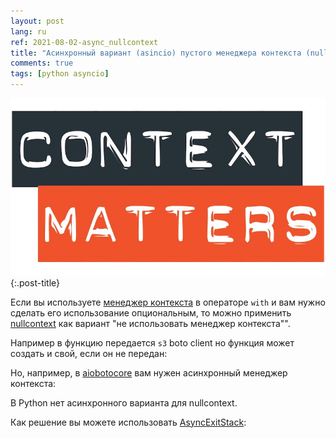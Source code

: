 ```yaml
---
layout: post
lang: ru
ref: 2021-08-02-async_nullcontext
title: "Асинхронный вариант (asincio) пустого менеджера контекста (nullcontext) в Python"
comments: true
tags: [python asyncio]
---
```


![](/images/context.jpeg){:.post-title}

Если вы используете [менеджер контекста](https://realpython.com/python-with-statement/) 
в операторе `with` и вам нужно сделать его использование опциональным, то можно применить
[nullcontext](https://docs.python.org/3/library/contextlib.html#contextlib.nullcontext) 
как вариант "не использовать менеджер контекста"".

Например в функцию передается `s3` boto client но функция может создать и свой, если он не передан:

<script src="https://gist.github.com/andgineer/1777396a8ed299fdd43e9d6c1869e01e.js"></script>

Но, например, в [aiobotocore](https://aiobotocore.readthedocs.io/en/latest/) вам нужен асинхронный
менеджер контекста:

<script src="https://gist.github.com/andgineer/8602627b3e6e95f0e189a59f96b37c4b.js"></script>

В Python нет асинхронного варианта для nullcontext.

Как решение вы можете использовать [AsyncExitStack](https://docs.python.org/3/library/contextlib.html#contextlib.AsyncExitStack):

<script src="https://gist.github.com/andgineer/0908a17259fd89a9ef568d475821dece.js"></script>
